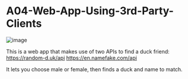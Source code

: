 # A04-Web-App-Using-3rd-Party-Clients

![image]([https://github.com/jackhuo-unc/A04-Web-App-Using-3rd-Party-Clients/assets/122311093/05f5f00c-5e32-4f1c-b71c-b1b6d830de85](https://github.com/jackhuo-unc/A04-Web-App-Using-3rd-Party-Clients/blob/main/Recording2024-04-23142700-ezgif.com-video-to-gif-converter.gif))

This is a web app that makes use of two APIs to find a duck friend: 
https://random-d.uk/api
https://en.namefake.com/api

It lets you choose male or female, then finds a duck and name to match.
